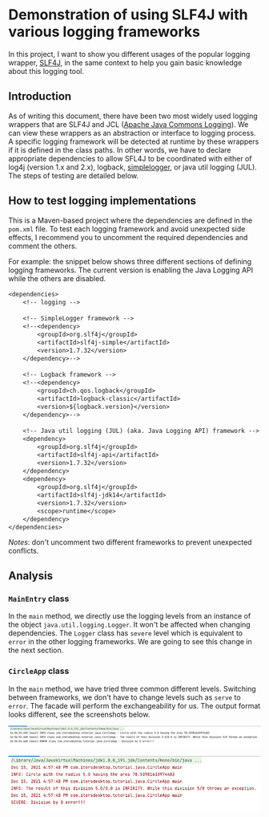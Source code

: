 # Demonstration of using SLF4J with various logging frameworks
In this project, I want to show you different usages of the popular logging wrapper, [SLF4J](http://www.slf4j.org/), 
in the same context to help you gain basic knowledge about this logging tool.

## Introduction
As of writing this document, there have been two most widely used logging wrappers that are SLF4J and JCL ([Apache Java 
Commons Logging](https://commons.apache.org/proper/commons-logging/)). We can view these wrappers as an abstraction 
or interface to logging process. A specific logging framework will be detected at runtime by these wrappers if it is 
defined in the class paths. In other words, we have to declare appropriate dependencies to allow SFL4J to be 
coordinated with either of log4j (version 1.x and 2.x), logback, 
[simplelogger](https://mvnrepository.com/artifact/org.slf4j/slf4j-simple), or java util logging (JUL). The steps of 
testing are detailed below. 

## How to test logging implementations
This is a Maven-based project where the dependencies are defined in the `pom.xml` file. To test each logging 
framework and avoid unexpected side effects, I recommend you to uncomment the required dependencies and comment the 
others. 

For example: the snippet below shows three different sections of defining logging frameworks. The current version is 
enabling the Java Logging API while the others are disabled.  
```
<dependencies>
    <!-- logging -->

    <!-- SimpleLogger framework -->
    <!--<dependency>
        <groupId>org.slf4j</groupId>
        <artifactId>slf4j-simple</artifactId>
        <version>1.7.32</version>
    </dependency>-->

    <!-- Logback framework -->
    <!--<dependency>
        <groupId>ch.qos.logback</groupId>
        <artifactId>logback-classic</artifactId>
        <version>${logback.version}</version>
    </dependency>-->

    <!-- Java util logging (JUL) (aka. Java Logging API) framework -->
    <dependency>
        <groupId>org.slf4j</groupId>
        <artifactId>slf4j-api</artifactId>
        <version>1.7.32</version>
    </dependency>
    <dependency>
        <groupId>org.slf4j</groupId>
        <artifactId>slf4j-jdk14</artifactId>
        <version>1.7.32</version>
        <scope>runtime</scope>
    </dependency>
</dependencies>
```

*Notes*: don't uncomment two different frameworks to prevent unexpected conflicts.

## Analysis
### `MainEntry` class
In the `main` method, we directly use the logging levels from an instance of the object `java.util.logging.Logger`. 
It won't be affected when changing dependencies. The `Logger` class has `severe` level which is equivalent to 
`error` in the other logging frameworks. We are going to see this change in the next section. 

### `CircleApp` class
In the `main` method, we have tried three common different levels. Switching between frameworks, we don't 
have to change levels such as `serve` to `error`. The facade will perform the exchangeability for us. The output format 
looks different, see the screenshots below.

![Output generated by logback](./img/logback.png)

![Output generated by java logging api](./img/java-logging-api.png)


